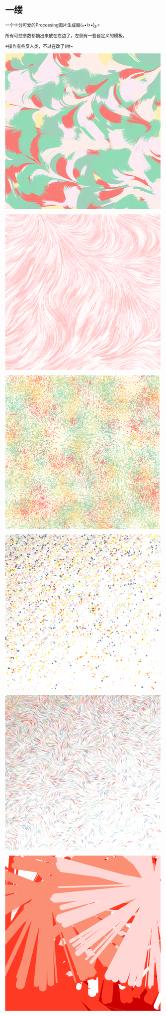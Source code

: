 # 一缕
 
一个十分可爱的Processing图片生成器(๑•̀ㅂ•́)و✧

所有可控参数都摘出来放在右边了，左侧有一些自定义的模板。

※操作有些反人类，不过在改了(咕~

![](https://github.com/llapuras/AlfxFlow/blob/master/imgs/feather.jpg)

![](https://github.com/llapuras/AlfxFlow/blob/master/imgs/furafura.png)

![](https://github.com/llapuras/AlfxFlow/blob/master/imgs/hanabi.png)

![](https://github.com/llapuras/AlfxFlow/blob/master/imgs/snow.png)

![](https://github.com/llapuras/AlfxFlow/blob/master/imgs/flow.png)

![](https://github.com/llapuras/AlfxFlow/blob/master/imgs/vermilion.png)
